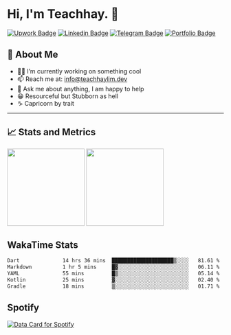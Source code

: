 <div align="start">
  <h1>Hi, I'm Teachhay. 👋</h1>
</div>

<!-- ![Lurkers](https://visitor-badge.glitch.me/badge?page_id=teachhaylim.teachhaylim) -->
<!-- [![Facebook Badge](https://img.shields.io/badge/-Facebook-4267B2?logo=facebook&logoColor=white)](https://www.facebook.com/TeachhayLim12) -->
[![Upwork Badge](https://img.shields.io/badge/-Upwork-1fa817?style=flat-square&logo=upwork&logoColor=white)](https://www.upwork.com/freelancers/~01d3959ec5727136e6)
[![Linkedin Badge](https://img.shields.io/badge/-LinkedIn-0e76a8?style=flat-square&logo=Linkedin&logoColor=white)](https://www.linkedin.com/in/teachhay-lim-840372214/)
[![Telegram Badge](https://img.shields.io/badge/-Telegram-229ED9?style=flat-square&logo=Telegram&logoColor=white)](https://t.me/LycoReco12)
[![Portfolio Badge](https://img.shields.io/badge/-Portfolio-668F80?style=flat-square&logo=gnometerminal&logoColor=white)](https://teachhaylim.dev/)

## 🧑 About Me

- 👩‍💻 I’m currently working on something cool
- 📫 Reach me at: <info@teachhaylim.dev>
- 💬 Ask me about anything, I am happy to help
- 😁 Resourceful but Stubborn as hell
- ♑ Capricorn by trait
<!-- 
## 🎉 Fun facts

- 💻 A JavaScript, Flutter & Dart enthusiast
- ♑ Capricorn by trait -->

---

## 📈 Stats and Metrics

<p>
  <img height="180em" src="https://github-readme-stats.vercel.app/api?username=teachhaylim&show_icons=true&hide_border=true&count_private=true&include_all_commits=true&theme=graywhite"/>

  <img height="180em" src="https://github-readme-stats.vercel.app/api/top-langs/?username=teachhaylim&exclude_repo=KNN-Image-Classification&show_icons=true&hide_border=true&layout=compact&langs_count=8"/>
</p>

## WakaTime Stats

<!--START_SECTION:waka-->

```txt
Dart              14 hrs 36 mins  ████████████████████▒░░░░   81.61 %
Markdown          1 hr 5 mins     █▓░░░░░░░░░░░░░░░░░░░░░░░   06.11 %
YAML              55 mins         █▒░░░░░░░░░░░░░░░░░░░░░░░   05.14 %
Kotlin            25 mins         ▓░░░░░░░░░░░░░░░░░░░░░░░░   02.40 %
Gradle            18 mins         ▒░░░░░░░░░░░░░░░░░░░░░░░░   01.71 %
```

<!--END_SECTION:waka-->

## Spotify

<a href="https://data-card-for-spotify.herokuapp.com/card?user_id=pyutugroo2wq770ysj6wc9xo1">
  <img src="https://data-card-for-spotify.herokuapp.com/api/card?user_id=pyutugroo2wq770ysj6wc9xo1" alt="Data Card for Spotify">
</a>

<!-- <a href="https://github.com/anuraghazra/github-readme-stats">
  <img align="center" src="https://github-readme-stats.vercel.app/api/pin/?username=anuraghazra&repo=github-readme-stats" />
</a>
<a href="https://github.com/anuraghazra/convoychat">
  <img align="center" src="https://github-readme-stats.vercel.app/api/pin/?username=anuraghazra&repo=convoychat" />
</a> -->

<!-- ![Teachhay's wakatime stats](https://github-readme-stats.vercel.app/api/wakatime?username=shadowgmr) -->

<!-- ## 🛡️ My GitHub Stats -->

<!-- ![My github stats](https://github-readme-stats.vercel.app/api?username=teachhaylim&show_icons=true&hide_border=true&&count_private=true&include_all_commits=true) -->

<!-- ## 👩‍💻 Most used languages -->

<!-- ![Most used languages](https://github-readme-stats.vercel.app/api/top-langs/?username=teachhaylim&exclude_repo=KNN-Image-Classification&show_icons=true&hide_border=true&layout=compact&langs_count=8) -->

<!-- ## 🚀 Published projects -->
